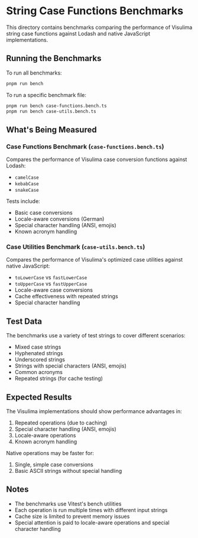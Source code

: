# String Case Functions Benchmarks

This directory contains benchmarks comparing the performance of Visulima string case functions against Lodash and native JavaScript implementations.

## Running the Benchmarks

To run all benchmarks:

```bash
pnpm run bench
```

To run a specific benchmark file:

```bash
pnpm run bench case-functions.bench.ts
pnpm run bench case-utils.bench.ts
```

## What's Being Measured

### Case Functions Benchmark (`case-functions.bench.ts`)

Compares the performance of Visulima case conversion functions against Lodash:

- `camelCase`
- `kebabCase`
- `snakeCase`

Tests include:
- Basic case conversions
- Locale-aware conversions (German)
- Special character handling (ANSI, emojis)
- Known acronym handling

### Case Utilities Benchmark (`case-utils.bench.ts`)

Compares the performance of Visulima's optimized case utilities against native JavaScript:

- `toLowerCase` vs `fastLowerCase`
- `toUpperCase` vs `fastUpperCase`
- Locale-aware case conversions
- Cache effectiveness with repeated strings
- Special character handling

## Test Data

The benchmarks use a variety of test strings to cover different scenarios:
- Mixed case strings
- Hyphenated strings
- Underscored strings
- Strings with special characters (ANSI, emojis)
- Common acronyms
- Repeated strings (for cache testing)

## Expected Results

The Visulima implementations should show performance advantages in:
1. Repeated operations (due to caching)
2. Special character handling (ANSI, emojis)
3. Locale-aware operations
4. Known acronym handling

Native operations may be faster for:
1. Single, simple case conversions
2. Basic ASCII strings without special handling

## Notes

- The benchmarks use Vitest's bench utilities
- Each operation is run multiple times with different input strings
- Cache size is limited to prevent memory issues
- Special attention is paid to locale-aware operations and special character handling
